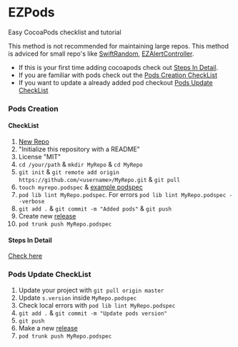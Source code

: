 # EZPods
Easy CocoaPods checklist and tutorial

This method is not recommended for maintaining large repos. This method is adviced for small repo's like [SwiftRandom](https://github.com/thellimist/SwiftRandom), [EZAlertController](https://github.com/thellimist/EZAlertController).

- If this is your first time adding cocoapods check out [Steps In Detail](https://github.com/thellimist/EZPods#steps-in-detail).
- If you are familiar with pods check out the [Pods Creation CheckList](https://github.com/thellimist/EZPods#checklist)
- If you want to update a already added pod checkout [Pods Update CheckList](https://github.com/thellimist/EZPods#pods-update-checklist)

### Pods Creation 

#### CheckList

1. [New Repo](https://github.com/new)
2. "Initialize this repository with a README"
3. License "MIT"
4. `cd /your/path` & `mkdir MyRepo` & `cd MyRepo`
5. `git init` & `git remote add origin https://github.com/<username>/MyRepo.git` & `git pull`
6. `touch myrepo.podspec` & [example podspec](https://github.com/thellimist/SwiftRandom/blob/master/SwiftRandom.podspec)
7.  `pod lib lint MyRepo.podspec`. For errors `pod lib lint MyRepo.podspec --verbose`
8.  `git add .` & `git commit -m "Added pods"` & `git push`
9.  Create new [release](https://github.com/<username>/MyRepo/releases/new)
10. `pod trunk push MyRepo.podspec`

#### Steps In Detail

[Check here](https://github.com/thellimist/EZPods/blob/master/Pod%20Creation.md)

### Pods Update CheckList

1. Update your project with `git pull origin master
`
2. Update `s.version` inside `MyRepo.podspec`
3. Check local errors with `pod lib lint MyRepo.podspec`
4. `git add .` & `git commit -m "Update pods version"`
5. `git push`
6. Make a new [release](`https://github.com/<username>/MyRepo/releases)
7. `pod trunk push MyRepo.podspec`

  

  

  

